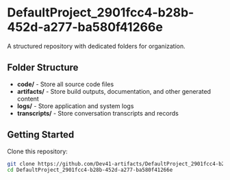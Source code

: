 # DefaultProject_2901fcc4-b28b-452d-a277-ba580f41266e
A structured repository with dedicated folders for organization.

## Folder Structure

- **code/** - Store all source code files
- **artifacts/** - Store build outputs, documentation, and other generated content
- **logs/** - Store application and system logs
- **transcripts/** - Store conversation transcripts and records

## Getting Started

Clone this repository:
```bash
git clone https://github.com/Dev41-artifacts/DefaultProject_2901fcc4-b28b-452d-a277-ba580f41266e
cd DefaultProject_2901fcc4-b28b-452d-a277-ba580f41266e
```
